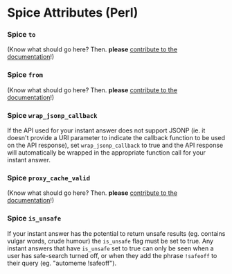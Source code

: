 # Spice Attributes (Perl)

### Spice `to`

(Know what should go here? Then. **please** [contribute to the documentation](https://github.com/duckduckgo/duckduckgo-documentation/blob/master/CONTRIBUTING.md)!)

### Spice `from`

(Know what should go here? Then. **please** [contribute to the documentation](https://github.com/duckduckgo/duckduckgo-documentation/blob/master/CONTRIBUTING.md)!)

### Spice `wrap_jsonp_callback`

If the API used for your instant answer does not support JSONP (ie. it doesn't provide a URI parameter to indicate the callback function to be used on the API response), set `wrap_jsonp_callback` to true and the API response will automatically be wrapped in the appropriate function call for your instant answer.

### Spice `proxy_cache_valid `

(Know what should go here? Then. **please** [contribute to the documentation](https://github.com/duckduckgo/duckduckgo-documentation/blob/master/CONTRIBUTING.md)!)

### Spice `is_unsafe`

If your instant answer has the potential to return unsafe results (eg. contains vulgar words, crude humour) the `is_unsafe` flag must be set to true. Any instant answers that have `is_unsafe` set to true can only be seen when a user has safe-search turned off, or when they add the phrase `!safeoff` to their query (eg. "automeme !safeoff").
